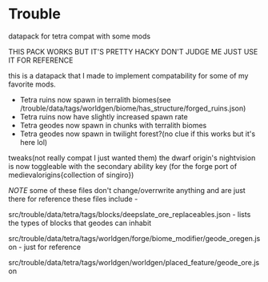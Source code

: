 # Trouble
datapack for tetra compat with some mods

THIS PACK WORKS BUT IT'S PRETTY HACKY DON'T JUDGE ME JUST USE IT FOR REFERENCE

this is a datapack that I made to implement compatability for some of my favorite mods.
 - Tetra ruins now spawn in terralith biomes(see /trouble/data/tags/worldgen/biome/has_structure/forged_ruins.json)
 - Tetra ruins now have slightly increased spawn rate
 - Tetra geodes now spawn in chunks with terralith biomes
 - Tetra geodes now spawn in twilight forest?(no clue if this works but it's here lol)

tweaks(not really compat I just wanted them)
the dwarf origin's nightvision is now toggleable with the secondary ability key
  (for the forge port of medievalorigins{collection of singiro})
  
  
_NOTE_ some of these files don't change/overrwrite anything and are just there for reference
these files include -

src/trouble/data/tetra/tags/blocks/deepslate_ore_replaceables.json - lists the types of blocks that geodes can inhabit

src/trouble/data/tetra/tags/worldgen/forge/biome_modifier/geode_oregen.json - just for reference

src/trouble/data/tetra/tags/worldgen/worldgen/placed_feature/geode_ore.json
